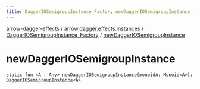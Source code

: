 ```yaml
---
title: DaggerIOSemigroupInstance_Factory.newDaggerIOSemigroupInstance - arrow-dagger-effects
---
```


[arrow-dagger-effects](../../index.html) / [arrow.dagger.effects.instances](../index.html) / [DaggerIOSemigroupInstance_Factory](index.html) / [newDaggerIOSemigroupInstance](./new-dagger-i-o-semigroup-instance.html)

# newDaggerIOSemigroupInstance

`static fun <A : `[`Any`](https://kotlinlang.org/api/latest/jvm/stdlib/kotlin/-any/index.html)`> newDaggerIOSemigroupInstance(monoidA: Monoid<`[`A`](new-dagger-i-o-semigroup-instance.html#A)`>): `[`DaggerIOSemigroupInstance`](../-dagger-i-o-semigroup-instance/index.html)`<`[`A`](new-dagger-i-o-semigroup-instance.html#A)`>`